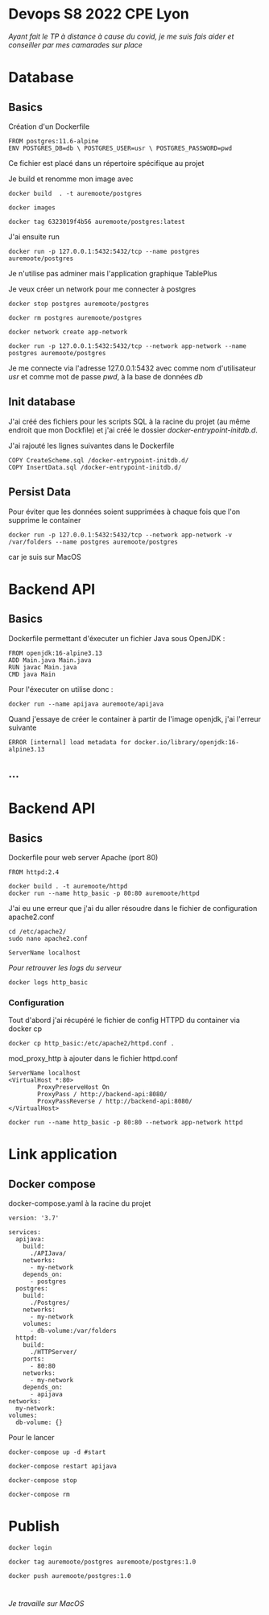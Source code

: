 # Devops S8 2022 CPE Lyon
*Ayant fait le TP à distance à cause du covid, je me suis fais aider et conseiller par mes camarades sur place*

# Database

## Basics

Création d'un Dockerfile

```
FROM postgres:11.6-alpine
ENV POSTGRES_DB=db \ POSTGRES_USER=usr \ POSTGRES_PASSWORD=pwd
```

Ce fichier est placé dans un répertoire spécifique au projet

Je build et renomme mon image avec

```
docker build  . -t auremoote/postgres

docker images

docker tag 6323019f4b56 auremoote/postgres:latest
```

J'ai ensuite run

```
docker run -p 127.0.0.1:5432:5432/tcp --name postgres auremoote/postgres
```

Je n'utilise pas adminer mais l'application graphique TablePlus

Je veux créer un network pour me connecter à postgres

```
docker stop postgres auremoote/postgres

docker rm postgres auremoote/postgres

docker network create app-network

docker run -p 127.0.0.1:5432:5432/tcp --network app-network --name postgres auremoote/postgres
````

Je me connecte via l'adresse 127.0.0.1:5432 avec comme nom d'utilisateur *usr* et comme mot de passe *pwd*, à la base de données *db*

## Init database

J'ai créé des fichiers pour les scripts SQL à la racine du projet (au même endroit que mon Dockfile) et j'ai créé le dossier *docker-entrypoint-initdb.d*.

J'ai rajouté les lignes suivantes dans le Dockerfile

```
COPY CreateScheme.sql /docker-entrypoint-initdb.d/
COPY InsertData.sql /docker-entrypoint-initdb.d/
```

## Persist Data

Pour éviter que les données soient supprimées à chaque fois que l'on supprime le container

```
docker run -p 127.0.0.1:5432:5432/tcp --network app-network -v /var/folders --name postgres auremoote/postgres
```
car je suis sur MacOS

# Backend API

## Basics

Dockerfile permettant d'éxecuter un fichier Java sous OpenJDK :
```
FROM openjdk:16-alpine3.13
ADD Main.java Main.java
RUN javac Main.java
CMD java Main
```

Pour l'éxecuter on utilise donc :

```
docker run --name apijava auremoote/apijava
```
Quand j'essaye de créer le container à partir de l'image openjdk, j'ai l'erreur suivante

```
ERROR [internal] load metadata for docker.io/library/openjdk:16-alpine3.13
```
## ...

# Backend API

## Basics

Dockerfile pour web server Apache (port 80)
```
FROM httpd:2.4
```

```
docker build . -t auremoote/httpd
docker run --name http_basic -p 80:80 auremoote/httpd
```
J'ai eu une erreur que j'ai du aller résoudre dans le fichier de configuration apache2.conf
```
cd /etc/apache2/
sudo nano apache2.conf
```
```
ServerName localhost
```

*Pour retrouver les logs du serveur*
```
docker logs http_basic
```
### Configuration

Tout d'abord j'ai récupéré le fichier de config HTTPD du container via docker cp
```
docker cp http_basic:/etc/apache2/httpd.conf .
```

mod_proxy_http à ajouter dans le fichier httpd.conf

```
ServerName localhost
<VirtualHost *:80>
        ProxyPreserveHost On
        ProxyPass / http://backend-api:8080/
        ProxyPassReverse / http://backend-api:8080/
</VirtualHost>
```

```
docker run --name http_basic -p 80:80 --network app-network httpd
```

# Link application

## Docker compose

docker-compose.yaml à la racine du projet

```
version: '3.7'

services:
  apijava:
    build:
      ./APIJava/
    networks:
      - my-network
    depends_on:
      - postgres
  postgres:
    build:
      ./Postgres/
    networks:
      - my-network
    volumes:
      - db-volume:/var/folders 
  httpd:
    build:
      ./HTTPServer/ 
    ports:
      - 80:80
    networks:
      - my-network
    depends_on:
      - apijava
networks:
  my-network:
volumes:
  db-volume: {}
```

Pour le lancer
```
docker-compose up -d #start
```
```
docker-compose restart apijava
```
```
docker-compose stop
``` 
```
docker-compose rm 
```

# Publish

```
docker login
```
```
docker tag auremoote/postgres auremoote/postgres:1.0
```
```
docker push auremoote/postgres:1.0
```
# 
*Je travaille sur MacOS*
